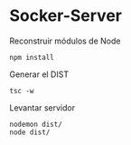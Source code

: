 
# Socker-Server


Reconstruir módulos de Node
```
npm install
````


Generar el DIST

```
tsc -w
```

Levantar servidor
```
nodemon dist/
node dist/
```